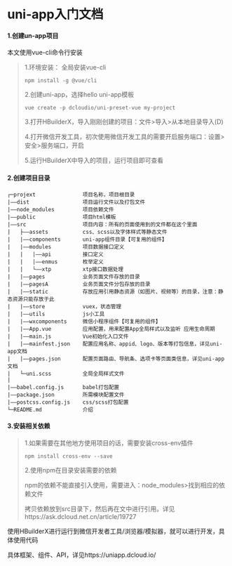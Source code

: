 # uni-app入门文档

#### 1.创建un-app项目

本文使用vue-cli命令行安装

> 1.环境安装： 全局安装vue-cli
>
> ```
> npm install -g @vue/cli
> ```
>
> 2.创建uni-app，选择hello uni-app模板
>
> ```
> vue create -p dcloudio/uni-preset-vue my-project
> ```
>
> 3.打开HBuilderX，导入刚刚创建的项目：文件>导入>从本地目录导入(D)
>
> 4.打开微信开发工具，初次使用微信开发工具的需要开启服务端口：设置>安全>服务端口，开启
>
> 5.运行HBuilderX中导入的项目，运行项目即可查看

#### 2.创建项目目录

```
┌─projext				项目名称，项目根目录
|——dist 				项目运行文件以及打包文件
|——node_modules			项目依赖文件
|——public				项目html模板
|——src					项目内容：所有的页面使用到的文件都在这个里面
|	├——assets			css、scss以及字体样式等静态文件
|	|——components		uni-app组件目录【可复用的组件】
|	|——modules			项目数据接口定义
|	|	|——api			接口定义
|	|	|——enmus		枚举定义
|	|	└——xtp			xtp接口数据处理
|	|——pages			业务页面文件存放的目录
|	|——pagesA			业务页面文件分包存放的目录
|	|——static			存放应用引用静态资源（如图片、视频等）的目录，注意：静态资源只能存放于此
|	|——store			vuex，状态管理
|	|——utils			js小工具
|	|——wxcomponents		微信小程序组件【可复用的组件】
|	|——App.vue			应用配置，用来配置App全局样式以及监听 应用生命周期
|	|——main.js			Vue初始化入口文件
|	|——mainfest.json	配置应用名称、appid、logo、版本等打包信息，详见uni-app文档
|	|——pages.json		配置页面路由、导航条、选项卡等页面类信息，详见uni-app文档
|	└─uni.scss			全局全局样式文件
|
|——babel.config.js		babel打包配置
|——package.json			所需模块配置文件
|——postcss.config.js	css/scss打包配置
└─README.md				介绍
```

#### 3.安装相关依赖

> 1.如果需要在其他地方使用项目的话，需要安装cross-env插件
>
> ```
> npm install cross-env --save
> ```
>
> 2.使用npm在目录安装需要的依赖
>
> npm的依赖不能直接引入使用，需要进入：node_modules>找到相应的依赖文件
>
> 拷贝依赖放到src目录下，然后再在文中进行引用。详见https://ask.dcloud.net.cn/article/19727

使用HBuilderX进行运行到微信开发者工具/浏览器/模拟器，就可以进行开发，具体使用代码

具体框架、组件、API，详见https://uniapp.dcloud.io/